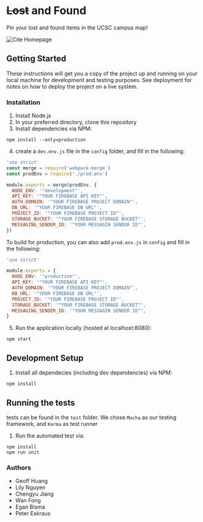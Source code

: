 # ~~Lost~~ and Found
Pin your lost and found items in the UCSC campus map!

![Cite Homepage](https://i.imgur.com/CeFbunj.png "Cite Homepage")

## Getting Started
These instructions will get you a copy of the project up and running on your local machine for development and testing purposes. See deployment for notes on how to deploy the project on a live system.

### Installation
1. Install Node.js
2. In your preferred directory, clone this repository
3. Install dependencies via NPM:
```
npm install --only=production
```
4. create a `dev.env.js` file in the `config` folder, and fill in the following:
```javascript
'use strict'
const merge = require('webpack-merge')
const prodEnv = require('./prod.env')

module.exports = merge(prodEnv, {
  NODE_ENV: '"development"',
  API_KEY: '"YOUR FIREBASE API KEY"',
  AUTH_DOMAIN: '"YOUR FIREBASE PROJECT DOMAIN"',
  DB_URL: '"YOUR FIREBASE DB URL"',
  PROJECT_ID: '"YOUR FIREBASE PROJECT ID"',
  STORAGE_BUCKET: '"YOUR FIREBASE STORAGE BUCKET"',
  MESSAGING_SENDER_ID: '"YOUR MESSAGIN SENDER ID"',
})
```
To build for production, you can also add `prod.env.js` in `config` and fill in the following: 
```javascript
'use strict'

module.exports = {
  NODE_ENV: '"production"',
  API_KEY: '"YOUR FIREBASE API KEY"',
  AUTH_DOMAIN: '"YOUR FIREBASE PROJECT DOMAIN"',
  DB_URL: '"YOUR FIREBASE DB URL"',
  PROJECT_ID: '"YOUR FIREBASE PROJECT ID"',
  STORAGE_BUCKET: '"YOUR FIREBASE STORAGE BUCKET"',
  MESSAGING_SENDER_ID: '"YOUR MESSAGIN SENDER ID"',
}
```
5. Run the application locally (hosted at localhost:8080):
```
npm start
```

## Development Setup
1. Install all dependecies (including dev dependencies) via NPM:
```
npm install
```
## Running the tests
tests can be found in the `test` folder. We chose `Mocha` as our testing framework, and `Karma` as test runner 
1. Run the automated test via:
```
npm install
npm run unit
```

### Authors
* Geoff Huang
* Lily Nguyen
* Chengyu Jiang
* Wan Fong
* Egan Bisma
* Peter Eskraus
